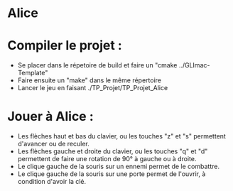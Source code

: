 # Alice

# Compiler le projet :
- Se placer dans le répetoire de build et faire un "cmake ../GLImac-Template"
- Faire ensuite un "make" dans le même répertoire
- Lancer le jeu en faisant ./TP_Projet/TP_Projet_Alice

# Jouer à Alice :
- Les flèches haut et bas du clavier, ou les touches "z" et "s" permettent d'avancer ou de reculer.
- Les flèches gauche et droite du clavier, ou les touches "q" et "d" permettent de faire une rotation de 90° à gauche ou à droite.
- Le clique gauche de la souris sur un ennemi permet de le combattre.
- Le clique gauche de la souris sur une porte permet de l'ouvrir, à condition d'avoir la clé.

